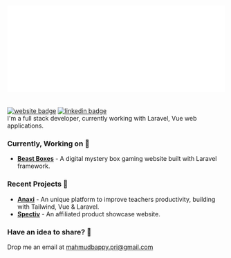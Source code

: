 <div align="center">
	<img src="https://github.com/mahmudz/mahmudz/blob/master/banner.svg" width="100%" height="200">
</div>

<br>  

[![website badge](https://img.shields.io/badge/website-mahmudz.github.io-green?style=for-the-badge)](https://mahmudz.github.io)
[![linkedin badge](https://img.shields.io/badge/linkedin-blue?style=for-the-badge&logo=linkedin)](https://www.linkedin.com/in/hasan-mahmudz)
<br>
I'm a full stack developer, currently working with Laravel, Vue web applications.
<br>


### Currently, Working on 🎉
- **[Beast Boxes](https://beast-boxes.com)** - A digital mystery box gaming website built with Laravel framework.

### Recent Projects 🎉
- **[Anaxi](https://anaxi.co)** - An unique platform to improve teachers productivity, building with Tailwind, Vue & Laravel.
- **[Spectiv](https://specter-stage.herokuapp.com)** - An affiliated product showcase website. 

### Have an idea to share? 💬
Drop me an email at [mahmudbappy.pri@gmail.com](mailto:mahmudbappy.pri@gmail.com)
